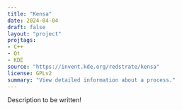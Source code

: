 ```yaml
---
title: "Kensa"
date: 2024-04-04
draft: false
layout: "project"
projtags:
- C++
- Qt
- KDE
source: "https://invent.kde.org/redstrate/kensa"
license: GPLv2
summary: "View detailed information about a process."
---
```


Description to be written!

